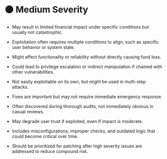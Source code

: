 # 🟠 Medium Severity

- May result in limited financial impact under specific conditions but usually not catastrophic.

- Exploitation often requires multiple conditions to align, such as specific user behavior or system state.

- Might affect functionality or reliability without directly causing fund loss.

- Could lead to privilege escalation or indirect manipulation if chained with other vulnerabilities.

- Not easily exploitable on its own, but might be used in multi-step attacks.

- Fixes are important but may not require immediate emergency response.

- Often discovered during thorough audits, not immediately obvious in casual reviews.

- May degrade user trust if exploited, even if impact is moderate.

- Includes misconfigurations, improper checks, and outdated logic that could become critical over time.

- Should be prioritized for patching after high severity issues are addressed to reduce compound risk.